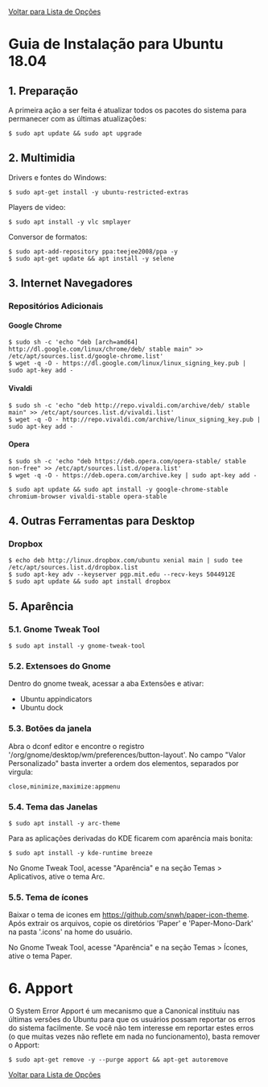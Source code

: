 [Voltar para Lista de Opções](../readme.md)

# Guia de Instalação para Ubuntu 18.04

## 1. Preparação

A primeira ação a ser feita é atualizar todos os pacotes do sistema para permanecer com as últimas atualizações:


```
$ sudo apt update && sudo apt upgrade
```

## 2. Multimidia

Drivers e fontes do Windows:

```
$ sudo apt-get install -y ubuntu-restricted-extras
```

Players de video:

```
$ sudo apt install -y vlc smplayer
```

Conversor de formatos:

```
$ sudo apt-add-repository ppa:teejee2008/ppa -y
$ sudo apt-get update && apt install -y selene
```

## 3. Internet Navegadores

### Repositórios Adicionais

#### Google Chrome

```
$ sudo sh -c 'echo "deb [arch=amd64] http://dl.google.com/linux/chrome/deb/ stable main" >> /etc/apt/sources.list.d/google-chrome.list'
$ wget -q -O - https://dl.google.com/linux/linux_signing_key.pub | sudo apt-key add -
```

#### Vivaldi

```
$ sudo sh -c 'echo "deb http://repo.vivaldi.com/archive/deb/ stable main" >> /etc/apt/sources.list.d/vivaldi.list'
$ wget -q -O - http://repo.vivaldi.com/archive/linux_signing_key.pub | sudo apt-key add -
```

#### Opera

```
$ sudo sh -c 'echo "deb https://deb.opera.com/opera-stable/ stable non-free" >> /etc/apt/sources.list.d/opera.list'
$ wget -q -O - https://deb.opera.com/archive.key | sudo apt-key add -

```


```
$ sudo apt update && sudo apt install -y google-chrome-stable chromium-browser vivaldi-stable opera-stable
```


## 4. Outras Ferramentas para Desktop

### Dropbox

```
$ echo deb http://linux.dropbox.com/ubuntu xenial main | sudo tee /etc/apt/sources.list.d/dropbox.list
$ sudo apt-key adv --keyserver pgp.mit.edu --recv-keys 5044912E
$ sudo apt update && sudo apt install dropbox
```
## 5. Aparência

### 5.1. Gnome Tweak Tool

```
$ sudo apt install -y gnome-tweak-tool
```

### 5.2. Extensoes do Gnome

Dentro do gnome tweak, acessar a aba Extensões e ativar:

* Ubuntu appindicators
* Ubuntu dock

### 5.3. Botões da janela

Abra o dconf editor e encontre o registro '/org/gnome/desktop/wm/preferences/button-layout'.
No campo "Valor Personalizado" basta inverter a ordem dos elementos, separados por virgula:

```
close,minimize,maximize:appmenu
```

### 5.4. Tema das Janelas

```
$ sudo apt install -y arc-theme
```

Para as aplicações derivadas do KDE ficarem com aparência mais bonita:

```
$ sudo apt install -y kde-runtime breeze
```

No Gnome Tweak Tool, acesse "Aparência" e na seção Temas > Aplicativos, ative o tema Arc.

### 5.5. Tema de ícones

Baixar o tema de icones em https://github.com/snwh/paper-icon-theme. Após extrair os arquivos, copie os diretórios 'Paper' e 'Paper-Mono-Dark' na pasta '.icons' na home do usuário.

No Gnome Tweak Tool, acesse "Aparência" e na seção Temas > Ícones, ative o tema Paper.

# 6. Apport

O System Error Apport é um mecanismo que a Canonical instituiu nas últimas versões do Ubuntu para que os usuários possam reportar os erros do sistema facilmente. Se você não tem interesse em reportar estes erros (o que muitas vezes não reflete em nada no funcionamento), basta remover o Apport:

```
$ sudo apt-get remove -y --purge apport && apt-get autoremove
```

[Voltar para Lista de Opções](../readme.md)